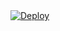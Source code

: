 <!DOCTYPE html>
<html>
    <a
    href="https://heroku.com/deploy?template=https://github.com/karaminarani/suherfsub2">
      <img src="https://www.herokucdn.com/deploy/button.svg" alt="Deploy">
    </a>
</html>
